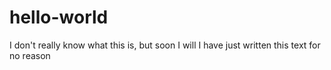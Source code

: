 # hello-world
I don't really know what this is, but soon I will
I have just written this text for no reason
